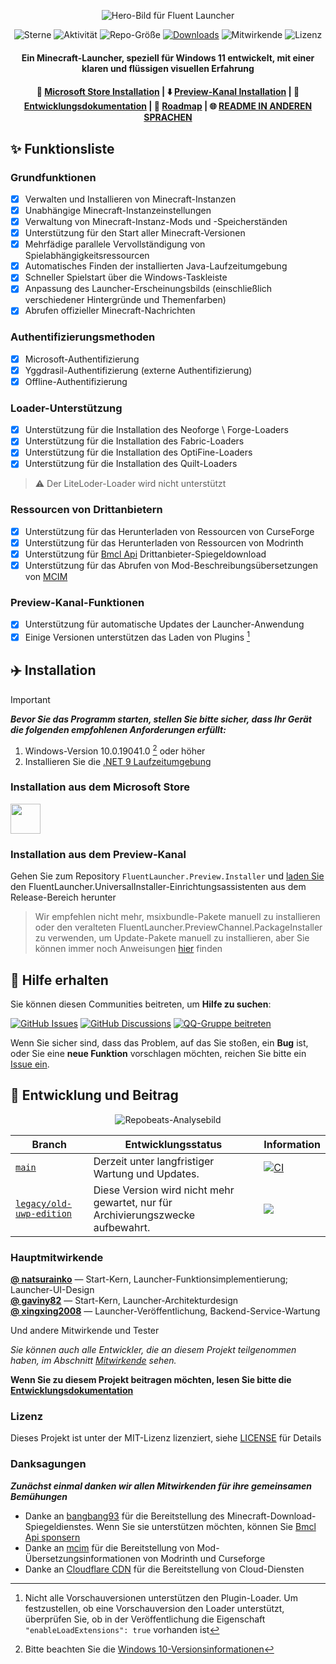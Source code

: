 <div align="center">

![Hero-Bild für Fluent Launcher](../docs/images/Hero_Image.png)

![Sterne](https://img.shields.io/github/stars/Xcube-Studio/Natsurainko.FluentLauncher)
![Aktivität](https://img.shields.io/github/commit-activity/y/Xcube-Studio/Natsurainko.FluentLauncher)
![Repo-Größe](https://img.shields.io/github/repo-size/Xcube-Studio/Natsurainko.FluentLauncher)
[![Downloads](https://img.shields.io/github/downloads/Xcube-Studio/Natsurainko.FluentLauncher/total?style=social&logo=github)](https://github.com/Xcube-Studio/Natsurainko.FluentLauncher/releases/latest)
![Mitwirkende](https://img.shields.io/github/contributors/Xcube-Studio/Natsurainko.FluentLauncher)
![Lizenz](https://img.shields.io/badge/license-MIT-yellow)

#### Ein Minecraft-Launcher, speziell für Windows 11 entwickelt, mit einer klaren und flüssigen visuellen Erfahrung
#### 🏪 [Microsoft Store Installation](https://apps.microsoft.com/detail/Natsurianko.FluentLauncher/9p4nqqxq942p) | ⬇️ [Preview-Kanal Installation](https://github.com/Xcube-Studio/FluentLauncher.Preview.Installer) | 🔧 [Entwicklungsdokumentation](https://github.com/Xcube-Studio/Natsurainko.FluentLauncher/wiki/%23-%E5%BC%80%E5%8F%91) | 🚧 [Roadmap](https://github.com/Xcube-Studio/Natsurainko.FluentLauncher/wiki/%E5%BC%80%E5%8F%91%EF%BC%9A%E8%B7%AF%E7%BA%BF%E5%9B%BE) | 🌐 [README IN ANDEREN SPRACHEN](README_index.md)

</div>

## ✨ Funktionsliste

### Grundfunktionen
+ [x] Verwalten und Installieren von Minecraft-Instanzen
+ [x] Unabhängige Minecraft-Instanzeinstellungen
+ [x] Verwaltung von Minecraft-Instanz-Mods und -Speicherständen
+ [x] Unterstützung für den Start aller Minecraft-Versionen
+ [x] Mehrfädige parallele Vervollständigung von Spielabhängigkeitsressourcen
+ [x] Automatisches Finden der installierten Java-Laufzeitumgebung
+ [x] Schneller Spielstart über die Windows-Taskleiste
+ [x] Anpassung des Launcher-Erscheinungsbilds (einschließlich verschiedener Hintergründe und Themenfarben)
+ [x] Abrufen offizieller Minecraft-Nachrichten

### Authentifizierungsmethoden
+ [x] Microsoft-Authentifizierung
+ [x] Yggdrasil-Authentifizierung (externe Authentifizierung)
+ [x] Offline-Authentifizierung

### Loader-Unterstützung
+ [x] Unterstützung für die Installation des Neoforge \ Forge-Loaders
+ [x] Unterstützung für die Installation des Fabric-Loaders
+ [x] Unterstützung für die Installation des OptiFine-Loaders
+ [x] Unterstützung für die Installation des Quilt-Loaders
> ⚠️ Der LiteLoder-Loader wird nicht unterstützt

### Ressourcen von Drittanbietern
+ [x] Unterstützung für das Herunterladen von Ressourcen von CurseForge
+ [x] Unterstützung für das Herunterladen von Ressourcen von Modrinth
+ [x] Unterstützung für [Bmcl Api](https://bmclapidoc.bangbang93.com/) Drittanbieter-Spiegeldownload
+ [x] Unterstützung für das Abrufen von Mod-Beschreibungsübersetzungen von [MCIM](https://github.com/mcmod-info-mirror/mcim-api)

### Preview-Kanal-Funktionen
+ [x] Unterstützung für automatische Updates der Launcher-Anwendung
+ [x] Einige Versionen unterstützen das Laden von Plugins [^1]

## ✈️ Installation

> [!IMPORTANT] 
> _**Bevor Sie das Programm starten, stellen Sie bitte sicher, dass Ihr Gerät die folgenden empfohlenen Anforderungen erfüllt:**_  
> 
> 1. Windows-Version 10.0.19041.0 [^2] oder höher  
> 2. Installieren Sie die [.NET 9 Laufzeitumgebung](https://dotnet.microsoft.com/zh-cn/download/dotnet/9.0)

### Installation aus dem Microsoft Store
<a href="https://apps.microsoft.com/detail/Natsurianko.FluentLauncher/9p4nqqxq942p"><img src="https://get.microsoft.com/images/en-us%20dark.svg" height="48"/> </a>

### Installation aus dem Preview-Kanal
Gehen Sie zum Repository `FluentLauncher.Preview.Installer` und [laden Sie](https://github.com/Xcube-Studio/FluentLauncher.Preview.Installer) den FluentLauncher.UniversalInstaller-Einrichtungsassistenten aus dem Release-Bereich herunter

> Wir empfehlen nicht mehr, msixbundle-Pakete manuell zu installieren oder den veralteten FluentLauncher.PreviewChannel.PackageInstaller zu verwenden, um Update-Pakete manuell zu installieren, aber Sie können immer noch Anweisungen [hier](https://github.com/Xcube-Studio/Natsurainko.FluentLauncher/wiki/%E5%85%B3%E4%BA%8E%EF%BC%9A%E6%89%8B%E5%8A%A8%E5%AE%89%E8%A3%85%E9%A2%84%E8%A7%88%E7%89%88%E5%90%AF%E5%8A%A8%E5%99%A8%E5%8C%85) finden

## 💬 Hilfe erhalten

Sie können diesen Communities beitreten, um **Hilfe zu suchen**:

[![GitHub Issues](https://img.shields.io/github/issues-search/Xcube-Studio/Natsurainko.FluentLauncher?query=is%3Aopen&logo=github&label=Issues&color=%233fb950)](https://github.com/Xcube-Studio/Natsurainko.FluentLauncher/issues)
[![GitHub Discussions](https://img.shields.io/github/discussions/Xcube-Studio/Natsurainko.FluentLauncher?&logo=Github&label=Discussions)](https://github.com/Xcube-Studio/Natsurainko.FluentLauncher/discussions)
[![QQ-Gruppe beitreten](https://img.shields.io/badge/QQ_%E7%BE%A4-Xcube_Studio-%230066cc?logo=TencentQQ)](https://qm.qq.com/q/wAo0DKH4xa)

Wenn Sie sicher sind, dass das Problem, auf das Sie stoßen, ein **Bug** ist, oder Sie eine **neue Funktion** vorschlagen möchten, reichen Sie bitte ein [Issue ein](https://github.com/Xcube-Studio/Natsurainko.FluentLauncher/issues/new/choose).

## 🔧 Entwicklung und Beitrag

<div align="center">

![Repobeats-Analysebild](https://repobeats.axiom.co/api/embed/0dcf1b6a60fa8c1c6cefe6042c482f59d2d60538.svg)

</div>

| Branch | Entwicklungsstatus | Information |
| --- | --- | --- |
| [`main`](https://github.com/Xcube-Studio/Natsurainko.FluentLauncher) | Derzeit unter langfristiger Wartung und Updates. | [![CI](https://github.com/Xcube-Studio/Natsurainko.FluentLauncher/actions/workflows/ci.yml/badge.svg)](https://github.com/Xcube-Studio/Natsurainko.FluentLauncher/actions/workflows/ci.yml) |
| [`legacy/old-uwp-edition`](https://github.com/Xcube-Studio/Natsurainko.FluentLauncher/tree/legacy/old-uwp-edition) | Diese Version wird nicht mehr gewartet, nur für Archivierungszwecke aufbewahrt.| ![](https://img.shields.io/badge/Legacy-Stopped-red) |

### Hauptmitwirkende

**[@ natsurainko](https://github.com/natsurainko)** — Start-Kern, Launcher-Funktionsimplementierung; Launcher-UI-Design  
**[@ gaviny82](https://github.com/gaviny82)** — Start-Kern, Launcher-Architekturdesign  
**[@ xingxing2008](https://github.com/xingxing2008)** — Launcher-Veröffentlichung, Backend-Service-Wartung  

Und andere Mitwirkende und Tester  

*Sie können auch alle Entwickler, die an diesem Projekt teilgenommen haben, im Abschnitt [Mitwirkende](https://github.com/Xcube-Studio/Natsurainko.FluentLauncher/contributors) sehen.*

**Wenn Sie zu diesem Projekt beitragen möchten, lesen Sie bitte die [Entwicklungsdokumentation](https://github.com/Xcube-Studio/Natsurainko.FluentLauncher/wiki/%23-%E5%BC%80%E5%8F%91)**

### Lizenz

Dieses Projekt ist unter der MIT-Lizenz lizenziert, siehe [LICENSE](../LICENSE) für Details  

### Danksagungen

_**Zunächst einmal danken wir allen Mitwirkenden für ihre gemeinsamen Bemühungen**_  

- Danke an [bangbang93](https://github.com/bangbang93) für die Bereitstellung des Minecraft-Download-Spiegeldienstes. Wenn Sie sie unterstützen möchten, können Sie [Bmcl Api sponsern](https://afdian.com/@bangbang93)  
- Danke an [mcim](https://github.com/mcmod-info-mirror/mcim-api) für die Bereitstellung von Mod-Übersetzungsinformationen von Modrinth und Curseforge  
- Danke an [Cloudflare CDN](https://www.cloudflare.com) für die Bereitstellung von Cloud-Diensten


[^1]: Nicht alle Vorschauversionen unterstützen den Plugin-Loader. Um festzustellen, ob eine Vorschauversion den Loader unterstützt, überprüfen Sie, ob in der Veröffentlichung die Eigenschaft `"enableLoadExtensions": true` vorhanden ist
[^2]: Bitte beachten Sie die [Windows 10-Versionsinformationen](https://learn.microsoft.com/zh-cn/windows/release-health/release-information)